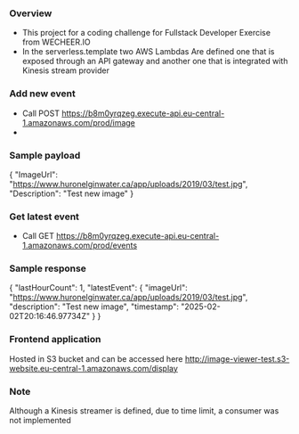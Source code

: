 ### Overview
- This project for a coding challenge for Fullstack Developer Exercise from WECHEER.IO
- In the serverless.template two AWS Lambdas Are defined one that is exposed through an API gateway and another one that is integrated with Kinesis stream provider

### Add new event
- Call POST https://b8m0yrqzeg.execute-api.eu-central-1.amazonaws.com/prod/image
- 
### Sample payload
{
  "ImageUrl": "https://www.huronelginwater.ca/app/uploads/2019/03/test.jpg",
  "Description": "Test new image"
}

### Get latest event
- Call GET https://b8m0yrqzeg.execute-api.eu-central-1.amazonaws.com/prod/events

### Sample response
{
    "lastHourCount": 1,
    "latestEvent": {
        "imageUrl": "https://www.huronelginwater.ca/app/uploads/2019/03/test.jpg",
        "description": "Test new image",
        "timestamp": "2025-02-02T20:16:46.97734Z"
    }
}

### Frontend application
Hosted in S3 bucket and can be accessed here http://image-viewer-test.s3-website.eu-central-1.amazonaws.com/display

### Note
Although a Kinesis streamer is defined, due to time limit, a consumer was not implemented
